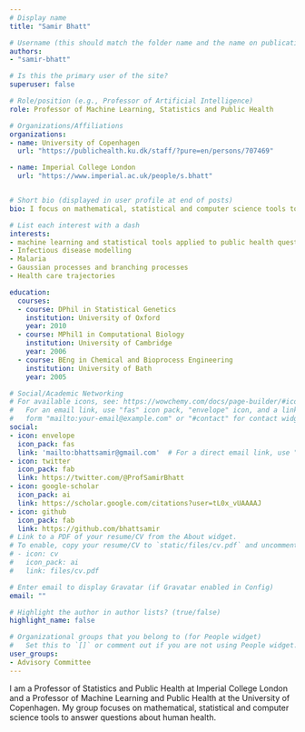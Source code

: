 ```yaml
---
# Display name
title: "Samir Bhatt"

# Username (this should match the folder name and the name on publications)
authors:
- "samir-bhatt"

# Is this the primary user of the site?
superuser: false

# Role/position (e.g., Professor of Artificial Intelligence)
role: Professor of Machine Learning, Statistics and Public Health

# Organizations/Affiliations
organizations:
- name: University of Copenhagen
  url: "https://publichealth.ku.dk/staff/?pure=en/persons/707469"

- name: Imperial College London
  url: "https://www.imperial.ac.uk/people/s.bhatt"


# Short bio (displayed in user profile at end of posts)
bio: I focus on mathematical, statistical and computer science tools to answer questions about human health.

# List each interest with a dash
interests:
- machine learning and statistical tools applied to public health questions
- Infectious disease modelling
- Malaria
- Gaussian processes and branching processes
- Health care trajectories

education:
  courses:
  - course: DPhil in Statistical Genetics
    institution: University of Oxford
    year: 2010
  - course: MPhil1 in Computational Biology
    institution: University of Cambridge
    year: 2006
  - course: BEng in Chemical and Bioprocess Engineering
    institution: University of Bath
    year: 2005

# Social/Academic Networking
# For available icons, see: https://wowchemy.com/docs/page-builder/#icons
#   For an email link, use "fas" icon pack, "envelope" icon, and a link in the
#   form "mailto:your-email@example.com" or "#contact" for contact widget.
social:
- icon: envelope
  icon_pack: fas
  link: 'mailto:bhattsamir@gmail.com'  # For a direct email link, use "mailto:test@example.org".
- icon: twitter
  icon_pack: fab
  link: https://twitter.com/@ProfSamirBhatt
- icon: google-scholar
  icon_pack: ai
  link: https://scholar.google.com/citations?user=tL0x_vUAAAAJ
- icon: github
  icon_pack: fab
  link: https://github.com/bhattsamir
# Link to a PDF of your resume/CV from the About widget.
# To enable, copy your resume/CV to `static/files/cv.pdf` and uncomment the lines below.
# - icon: cv
#   icon_pack: ai
#   link: files/cv.pdf

# Enter email to display Gravatar (if Gravatar enabled in Config)
email: ""

# Highlight the author in author lists? (true/false)
highlight_name: false

# Organizational groups that you belong to (for People widget)
#   Set this to `[]` or comment out if you are not using People widget.
user_groups:
- Advisory Committee
---
```


I am a Professor of Statistics and Public Health at Imperial College London and a Professor of Machine Learning and Public Health at the University of Copenhagen. My group focuses on mathematical, statistical and computer science tools to answer questions about human health.